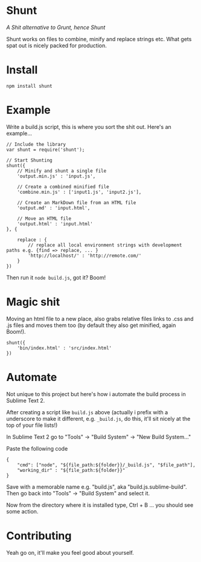 # Shunt 
*A Shit alternative to Grunt, hence Shunt*

Shunt works on files to combine, minify and replace strings etc. What gets spat out is nicely packed for production.

# Install 

	npm install shunt

# Example

Write a build.js script, this is where you sort the shit out. Here's an example...

	// Include the library
	var shunt = require('shunt');

	// Start Shunting
	shunt({
		// Minify and shunt a single file
		'output.min.js' : 'input.js',

		// Create a combined minified file
		'combine.min.js' : ['input1.js', 'input2.js'],

		// Create an MarkDown file from an HTML file
		'output.md' : 'input.html',

		// Move an HTML file
		'output.html' : 'input.html'
	}, {

		replace : {
			// replace all local environment strings with development paths e.g. {find => replace, ... }
			'http://localhost/' : 'http://remote.com/'
		}
	})

Then run it `node build.js`, got it? Boom!


# Magic shit

Moving an html file to a new place, also grabs relative files links to .css and .js files and moves them too (by default they also get minified, again Boom!).

	shunt({
		'bin/index.html' : 'src/index.html'
	})


# Automate

Not unique to this project but here's how i automate the build process in Sublime Text 2.

After creating a script like `build.js` above (actually i prefix with a underscore to make it different, e.g. `_build.js`, do this, it'll sit nicely at the top of your file lists!)

In Sublime Text 2 go to "Tools" -> "Build System" -> "New Build System..."

Paste the following code

	{
		"cmd": ["node", "${file_path:${folder}}/_build.js", "$file_path"],
		"working_dir" : "${file_path:${folder}}"
	}

Save with a memorable name e.g. "build.js", aka "build.js.sublime-build". Then go back into "Tools" -> "Build System" and select it. 

Now from the directory where it is installed type, Ctrl + B ... you should see some action.


# Contributing

Yeah go on, it'll make you feel good about yourself.
